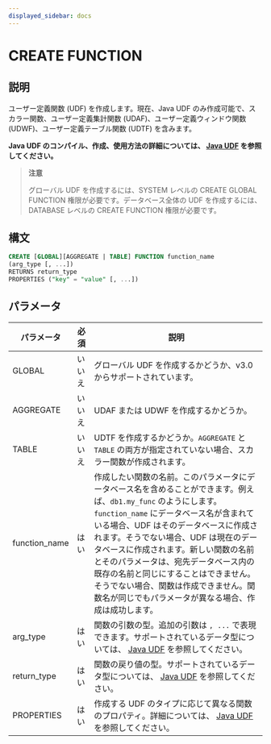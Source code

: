 ```yaml
---
displayed_sidebar: docs
---
```


# CREATE FUNCTION

## 説明

ユーザー定義関数 (UDF) を作成します。現在、Java UDF のみ作成可能で、スカラー関数、ユーザー定義集計関数 (UDAF)、ユーザー定義ウィンドウ関数 (UDWF)、ユーザー定義テーブル関数 (UDTF) を含みます。

**Java UDF のコンパイル、作成、使用方法の詳細については、 [Java UDF](../../sql-functions/JAVA_UDF.md) を参照してください。**

> **注意**
>
> グローバル UDF を作成するには、SYSTEM レベルの CREATE GLOBAL FUNCTION 権限が必要です。データベース全体の UDF を作成するには、DATABASE レベルの CREATE FUNCTION 権限が必要です。

## 構文

```sql
CREATE [GLOBAL][AGGREGATE | TABLE] FUNCTION function_name
(arg_type [, ...])
RETURNS return_type
PROPERTIES ("key" = "value" [, ...])
```

## パラメータ

| **パラメータ**      | **必須** | **説明**                                                     |
| ------------- | -------- | ------------------------------------------------------------ |
| GLOBAL        | いいえ       | グローバル UDF を作成するかどうか、v3.0 からサポートされています。  |
| AGGREGATE     | いいえ       | UDAF または UDWF を作成するかどうか。       |
| TABLE         | いいえ       | UDTF を作成するかどうか。`AGGREGATE` と `TABLE` の両方が指定されていない場合、スカラー関数が作成されます。               |
| function_name | はい       | 作成したい関数の名前。このパラメータにデータベース名を含めることができます。例えば、`db1.my_func` のようにします。`function_name` にデータベース名が含まれている場合、UDF はそのデータベースに作成されます。そうでない場合、UDF は現在のデータベースに作成されます。新しい関数の名前とそのパラメータは、宛先データベース内の既存の名前と同じにすることはできません。そうでない場合、関数は作成できません。関数名が同じでもパラメータが異なる場合、作成は成功します。 |
| arg_type      | はい       | 関数の引数の型。追加の引数は `, ...` で表現できます。サポートされているデータ型については、 [Java UDF](../../sql-functions/JAVA_UDF.md#mapping-between-sql-data-types-and-java-data-types) を参照してください。|
| return_type      | はい       | 関数の戻り値の型。サポートされているデータ型については、 [Java UDF](../../sql-functions/JAVA_UDF.md#mapping-between-sql-data-types-and-java-data-types) を参照してください。 |
| PROPERTIES    | はい       | 作成する UDF のタイプに応じて異なる関数のプロパティ。詳細については、 [Java UDF](../../sql-functions/JAVA_UDF.md#step-6-create-the-udf-in-starrocks) を参照してください。 |